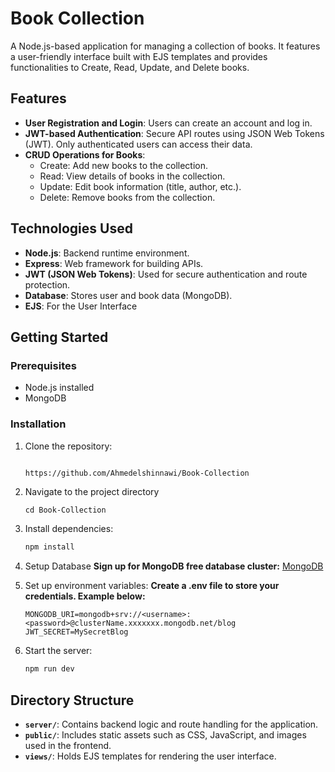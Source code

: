 # Book Collection

A Node.js-based application for managing a collection of books. It features a user-friendly interface built with EJS templates and provides functionalities to Create, Read, Update, and Delete books.


## Features

- **User Registration and Login**: Users can create an account and log in.
- **JWT-based Authentication**: Secure API routes using JSON Web Tokens (JWT). Only authenticated users can access their data.
- **CRUD Operations for Books**: 
  - Create: Add new books to the collection.
  - Read: View details of books in the collection.
  - Update: Edit book information (title, author, etc.).
  - Delete: Remove books from the collection.

## Technologies Used

- **Node.js**: Backend runtime environment.
- **Express**: Web framework for building APIs.
- **JWT (JSON Web Tokens)**: Used for secure authentication and route protection.
- **Database**: Stores user and book data (MongoDB).
- **EJS**: For the User Interface

## Getting Started

### Prerequisites

- Node.js installed
- MongoDB 

### Installation

1. Clone the repository:
   ```bash
   
   https://github.com/Ahmedelshinnawi/Book-Collection
   
2. Navigate to the project directory
   ```
   cd Book-Collection

4. Install dependencies:
   ```bash
   npm install
    ```
3. Setup Database
    **Sign up for MongoDB free database cluster:**  [MongoDB](https://www.mongodb.com/)
   
4. Set up environment variables:
   **Create a .env file to store your credentials. Example below:**
     ```
   MONGODB_URI=mongodb+srv://<username>:<password>@clusterName.xxxxxxx.mongodb.net/blog
    JWT_SECRET=MySecretBlog
     ```
5. Start the server:
    ```bash
    npm run dev
    
## Directory Structure

- **`server/`**: Contains backend logic and route handling for the application.
- **`public/`**: Includes static assets such as CSS, JavaScript, and images used in the frontend.
- **`views/`**: Holds EJS templates for rendering the user interface.




